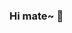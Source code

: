 ### Hi mate~ 👋

<!--
**RadioSura/RadioSura** is a ✨ _special_ ✨ repository because its `README.md` (this file) appears on your GitHub profile.

Here are some ideas to get you started:

- 🔭 Currently working info: 5+ years deeplearning-AI engineer in fin-tech risk management(webank/antgroup)
- 🧑‍🎓 My educational background:  graduated from UESTC and reach master degree of Computer Science (natural language processing、deeplearning)
- 📫 How to reach me: suraradiohead@gmail.com
- ⚡ tech fact: AI algorithm(NLP、Tabular); Python/Java/javascript system design(have strong passion for BTC/Web3 infra design)
-->
